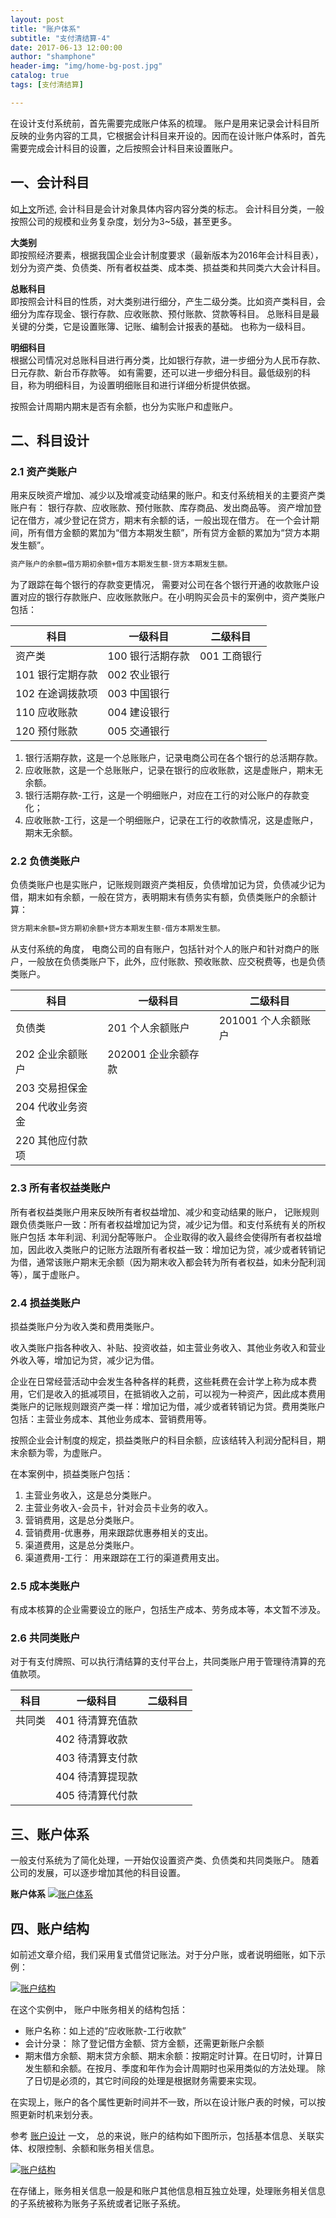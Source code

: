 ```yaml
---
layout: post
title: "账户体系"
subtitle: "支付清结算-4"
date: 2017-06-13 12:00:00
author: "shamphone"
header-img: "img/home-bg-post.jpg"
catalog: true
tags: [支付清结算]

---
```


在设计支付系统前，首先需要完成账户体系的梳理。 账户是用来记录会计科目所反映的业务内容的工具，它根据会计科目来开设的。因而在设计账户体系时，首先需要完成会计科目的设置，之后按照会计科目来设置账户。 

## 一、会计科目

如[上文](http://blog.lixf.cn/essay/2017/01/02/clearing-basic/)所述, 会计科目是会计对象具体内容内容分类的标志。 会计科目分类，一般按照公司的规模和业务复杂度，划分为3~5级，甚至更多。
 
 **大类别**  
 即按照经济要素，根据我国企业会计制度要求（最新版本为2016年会计科目表），划分为资产类、负债类、所有者权益类、成本类、损益类和共同类六大会计科目。 

 **总账科目**  
 即按照会计科目的性质，对大类别进行细分，产生二级分类。比如资产类科目，会细分为库存现金、银行存款、应收账款、预付账款、贷款等科目。 总账科目是最关键的分类，它是设置账簿、记账、编制会计报表的基础。 也称为一级科目。 

 **明细科目**  
根据公司情况对总账科目进行再分类，比如银行存款，进一步细分为人民币存款、日元存款、新台币存款等。 如有需要，还可以进一步细分科目。最低级别的科目，称为明细科目，为设置明细账目和进行详细分析提供依据。 

按照会计周期内期末是否有余额，也分为实账户和虚账户。

## 二、科目设计

### 2.1 资产类账户

用来反映资产增加、减少以及增减变动结果的账户。和支付系统相关的主要资产类账户有： 银行存款、应收账款、预付账款、库存商品、发出商品等。 资产增加登记在借方，减少登记在贷方，期末有余额的话，一般出现在借方。 在一个会计期间，所有借方金额的累加为“借方本期发生额”，所有贷方金额的累加为“贷方本期发生额”。

```hbs
资产账户的余额=借方期初余额+借方本期发生额-贷方本期发生额。
```

为了跟踪在每个银行的存款变更情况， 需要对公司在各个银行开通的收款账户设置对应的银行存款账户、应收账款账户。在小明购买会员卡的案例中，资产类账户包括：

科目 | 一级科目 | 二级科目 
----| ----- | ------- 
资产类 | 100 银行活期存款 | 001 工商银行 
  | 101 银行定期存款 | 002 农业银行 
  | 102 在途调拨款项 | 003 中国银行
  | 110 应收账款     | 004 建设银行
  | 120 预付账款     | 005 交通银行


1. 银行活期存款，这是一个总账账户，记录电商公司在各个银行的总活期存款。  
2. 应收账款，这是一个总账账户，记录在银行的应收账款，这是虚账户，期末无余额。  
3. 银行活期存款-工行，这是一个明细账户，对应在工行的对公账户的存款变化；  
4. 应收账款-工行，这是一个明细账户，记录在工行的收款情况，这是虚账户，期末无余额。  

### 2.2 负债类账户

负债类账户也是实账户，记账规则跟资产类相反，负债增加记为贷，负债减少记为借，期末如有余额，一般在贷方，表明期末有债务实有额，负债类账户的余额计算：

```hbs
贷方期末余额=贷方期初余额+贷方本期发生额-借方本期发生额。
```
从支付系统的角度， 电商公司的自有账户，包括针对个人的账户和针对商户的账户，一般放在负债类账户下，此外，应付账款、预收账款、应交税费等，也是负债类账户。

科目 | 一级科目 | 二级科目 
----| ----- | ------- 
负债类 | 201 个人余额账户 | 201001 个人余额账户
  | 202 企业余额账户 |  202001 企业余额存款
  | 203 交易担保金 | 
  | 204 代收业务资金     | 
  | 220 其他应付款项    |


### 2.3 所有者权益类账户

所有者权益类账户用来反映所有者权益增加、减少和变动结果的账户， 记账规则跟负债类账户一致：所有者权益增加记为贷，减少记为借。和支付系统有关的所权账户包括 本年利润、利润分配等账户。
企业取得的收入最终会使得所有者权益增加，因此收入类账户的记账方法跟所有者权益一致：增加记为贷，减少或者转销记为借，通常该账户期末无余额（因为期末收入都会转为所有者权益，如未分配利润等），属于虚账户。

### 2.4 损益类账户

损益类账户分为收入类和费用类账户。

收入类账户指各种收入、补贴、投资收益，如主营业务收入、其他业务收入和营业外收入等，增加记为贷，减少记为借。

企业在日常经营活动中会发生各种各样的耗费，这些耗费在会计学上称为成本费用，它们是收入的抵减项目，在抵销收入之前，可以视为一种资产，因此成本费用类账户的记账规则跟资产类一样：增加记为借，减少或者转销记为贷。费用类账户包括：主营业务成本、其他业务成本、营销费用等。

按照企业会计制度的规定，损益类账户的科目余额，应该结转入利润分配科目，期末余额为零，为虚账户。

在本案例中，损益类账户包括：  

1. 主营业务收入，这是总分类账户。  
2. 主营业务收入-会员卡，针对会员卡业务的收入。   
3. 营销费用，这是总分类账户。  
4. 营销费用-优惠券，用来跟踪优惠券相关的支出。   
5. 渠道费用，这是总分类账户。  
6. 渠道费用-工行： 用来跟踪在工行的渠道费用支出。  


### 2.5 成本类账户

有成本核算的企业需要设立的账户，包括生产成本、劳务成本等，本文暂不涉及。

### 2.6 共同类账户

对于有支付牌照、可以执行清结算的支付平台上，共同类账户用于管理待清算的充值款项。 

科目	| 一级科目 | 二级科目 
----	| ----- | ------- 
共同类	| 401 待清算充值款	| 
		| 402 待清算收款	|
		| 403 待清算支付款	| 
		| 404 待清算提现款  | 
		| 405 待清算代付款  |

## 三、账户体系

一般支付系统为了简化处理，一开始仅设置资产类、负债类和共同类账户。 随着公司的发展，可以逐步增加其他的科目设置。 

**账户体系**
[![账户体系](http://static.cocolian.org/img/in-post/clearing-act-arch.jpg)](http://static.cocolian.org/img/in-post/clearing-act-arch.jpg)


## 四、账户结构

如前述文章介绍，我们采用复式借贷记账法。对于分户账，或者说明细账，如下示例：

[![账户结构](http://static.cocolian.org/img/in-post/clearing-tb-accounting.jpg)](http://static.cocolian.org/img/in-post/clearing-tb-accounting.jpg)

在这个实例中， 账户中账务相关的结构包括：  

- 账户名称：如上述的“应收账款-工行收款”  
- 会计分录： 除了登记借方金额、贷方金额，还需更新账户余额  
- 期末借方余额、期末贷方余额、期末余额：按期定时计算。在日切时，计算日发生额和余额。在按月、季度和年作为会计周期时也采用类似的方法处理。 除了日切是必须的，其它时间段的处理是根据财务需要来实现。

在实现上，账户的各个属性更新时间并不一致，所以在设计账户表的时候，可以按照更新时机来划分表。

参考 [账户设计](http://blog.lixf.cn/essay/2016/10/08/account-1/) 一文， 总的来说，账户的结构如下图所示，包括基本信息、关联实体、权限控制、余额和账务相关信息。

[![账户结构](http://static.cocolian.org/img/in-post/clearing-accounts.jpg)](http://static.cocolian.org/img/in-post/clearing-accounts.jpg)

在存储上，账务相关信息一般是和账户其他信息相互独立处理，处理账务相关信息的子系统被称为账务子系统或者记账子系统。 


